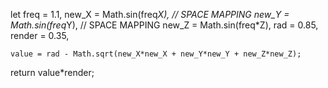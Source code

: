 let freq = 1.1,
    new_X = Math.sin(freq*X), // SPACE MAPPING
    new_Y = Math.sin(freq*Y), // SPACE MAPPING
    new_Z = Math.sin(freq*Z),
    rad = 0.85,
    render = 0.35,
    

    value = rad - Math.sqrt(new_X*new_X + new_Y*new_Y + new_Z*new_Z);
return value*render;
